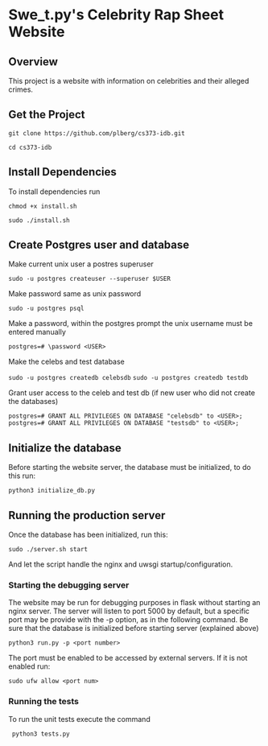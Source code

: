 
# Swe_t.py's Celebrity Rap Sheet Website

## Overview
This project is a website with information on celebrities and their alleged crimes.

## Get the Project

```git clone https://github.com/plberg/cs373-idb.git```

```cd cs373-idb```

## Install Dependencies
To install dependencies run 

```chmod +x install.sh```

```sudo ./install.sh```

## Create Postgres user and database

Make current unix user a postres superuser

```sudo -u postgres createuser --superuser $USER```

Make password same as unix password

```sudo -u postgres psql```

Make a password, within the postgres prompt the unix username must be entered manually

```postgres=# \password <USER>```

Make the celebs and test database

```sudo -u postgres createdb celebsdb```
```sudo -u postgres createdb testdb```

Grant user access to the celeb and test db (if new user who did not create the databases)

```postgres=# GRANT ALL PRIVILEGES ON DATABASE "celebsdb" to <USER>;```
```postgres=# GRANT ALL PRIVILEGES ON DATABASE "testsdb" to <USER>;```


## Initialize the database

Before starting the website server, the database must be initialized, to do this run:

```python3 initialize_db.py```


## Running the production server

Once the database has been initialized, run this:

```sudo ./server.sh start```

And let the script handle the nginx and uwsgi startup/configuration.



### Starting the debugging server
The website may be run for debugging purposes in flask without starting an nginx server. The server will listen to port 5000 by default, but a specific port may be provide with the -p option, as in the following command. Be sure that the database is initialized before starting server (explained above)

```python3 run.py -p <port number>```

The port must be enabled to be accessed by external servers. If it is not enabled run:

```sudo ufw allow <port num>```


### Running the tests
To run the unit tests execute the command

``` python3 tests.py```

